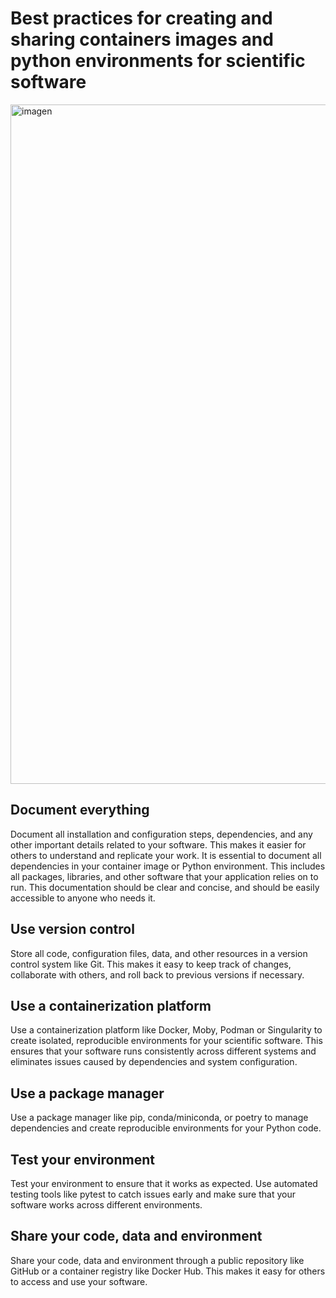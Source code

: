 # Best practices for creating and sharing containers images and python environments for scientific software

<img width="1087" alt="imagen" src="https://user-images.githubusercontent.com/7033451/236948436-89b5fb17-5f28-49bb-b60e-a687483ffe91.png">


## Document everything

Document all installation and configuration steps, dependencies, and any other important details related to your software. This makes it easier for others to understand and replicate your work. It is essential to document all dependencies in your container image or Python environment. This includes all packages, libraries, and other software that your application relies on to run. This documentation should be clear and concise, and should be easily accessible to anyone who needs it.

## Use version control

Store all code, configuration files, data, and other resources in a version control system like Git. This makes it easy to keep track of changes, collaborate with others, and roll back to previous versions if necessary.

## Use a containerization platform

Use a containerization platform like Docker, Moby, Podman or Singularity to create isolated, reproducible environments for your scientific software. This ensures that your software runs consistently across different systems and eliminates issues caused by dependencies and system configuration.

## Use a package manager

Use a package manager like pip, conda/miniconda, or poetry to manage dependencies and create reproducible environments for your Python code.

## Test your environment

Test your environment to ensure that it works as expected. Use automated testing tools like pytest to catch issues early and make sure that your software works across different environments.

## Share your code, data and environment

Share your code, data and environment through a public repository like GitHub or a container registry like Docker Hub. This makes it easy for others to access and use your software.
